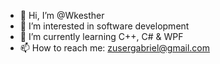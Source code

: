 - 👋 Hi, I’m @Wkesther
- 👀 I’m interested in software development
- 🌱 I’m currently learning C++, C# & WPF
- 📫 How to reach me: zusergabriel@gmail.com

